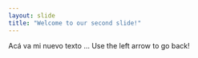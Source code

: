 ```yaml
---
layout: slide
title: "Welcome to our second slide!"
---
```

Acá va mi nuevo texto ...
Use the left arrow to go back!
